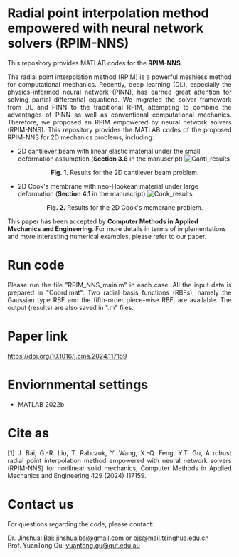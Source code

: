 # Radial point interpolation method empowered with neural network solvers (RPIM-NNS)

This repository provides MATLAB codes for the **RPIM-NNS**. 

<p align="justify">
The radial point interpolation method (RPIM) is a powerful meshless method for computational mechanics. Recently, deep learning (DL), especially the physics-informed neural network (PINN), has earned great attention for solving partial differential equations. We migrated the solver framework from DL and PINN to the traditional RPIM, attempting to combine the advantages of PINN as well as conventional computational mechanics. Therefore, we proposed an RPIM empowered by neural network solvers (RPIM-NNS). This repository provides the MATLAB codes of the proposed RPIM-NNS for 2D mechanics problems, including:
</p>

 - 2D cantilever beam with linear elastic material under the small deformation assumption (**Section 3.6** in the manuscript)
   ![Canti_results](https://github.com/JinshuaiBai/LSWR_loss_function_PINN/assets/103013182/256c25d2-3a9e-41cb-8369-c798ab387468)  
   <p align="center">
       <strong>Fig. 1.</strong> Results for the 2D cantilever beam problem.
   </p>
      
 - 2D Cook's membrane with neo-Hookean material under large deformation (**Section 4.1** in the manuscript)
   ![Cook_results](https://github.com/JinshuaiBai/LSWR_loss_function_PINN/assets/103013182/e545637e-a757-4024-aa8d-fb5a46d0ba2b)
   <p align="center">
       <strong>Fig. 2.</strong> Results for the 2D Cook's membrane problem.
   </p>
               
This paper has been accepted by **Computer Methods in Applied Mechanics and Engineering**. For more details in terms of implementations and more interesting numerical examples, please refer to our paper.

# Run code
<p align="justify">
Please run the file "RPIM_NNS_main.m" in each case. All the input data is prepared in "Coord.mat". Two radial basis functions (RBFs), namely the Gaussian type RBF and the fifth-order piece-wise RBF, are available. The output (results) are also saved in ".m" files.
</p>

# Paper link
https://doi.org/10.1016/j.cma.2024.117159

# Enviornmental settings
 - MATLAB 2022b

# Cite as
<p align="justify">
[1] J. Bai, G.-R. Liu, T. Rabczuk, Y. Wang, X.-Q. Feng, Y.T. Gu, A robust radial point interpolation method empowered with neural network solvers (RPIM-NNS) for nonlinear solid mechanics, Computer Methods in Applied Mechanics and Engineering 429 (2024) 117159. 
</p>

# Contact us
For questions regarding the code, please contact:

Dr. Jinshuai Bai: jinshuaibai@gmail.com or bjs@mail.tsinghua.edu.cn  
Prof. YuanTong Gu: yuantong.gu@qut.edu.au  
